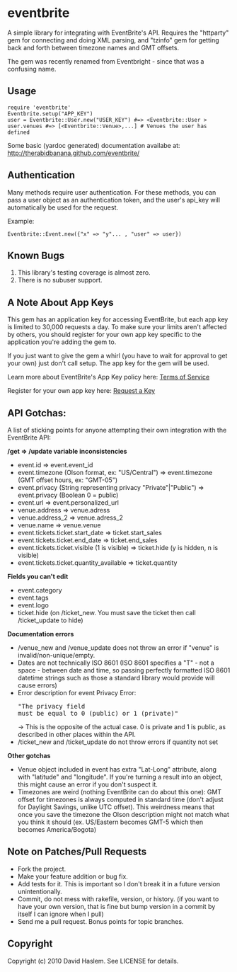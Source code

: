 eventbrite
================

A simple library for integrating with EventBrite's API. Requires the "httparty" gem 
for connecting and doing XML parsing, and "tzinfo" gem for getting back and forth 
between timezone names and GMT offsets.

The gem was recently renamed from Eventbright - since that was
a confusing name. 

Usage
-----

    require 'eventbrite'
    Eventbrite.setup("APP_KEY")
    user = Eventbrite::User.new("USER_KEY") #=> <Eventbrite::User >
    user.venues #=> [<Eventbrite::Venue>,...] # Venues the user has defined


Some basic (yardoc generated) documentation availabe at: http://therabidbanana.github.com/eventbrite/

Authentication
--------------
Many methods require user authentication. For these methods, you can pass a user object as an authentication token, and the user's api_key will automatically be used for the request. 

Example:
    
    Eventbrite::Event.new({"x" => "y"... , "user" => user})

Known Bugs
----------

1. This library's testing coverage is almost zero. 
2. There is no subuser support.


A Note About App Keys
---------------------

This gem has an application key for accessing EventBrite, but each app key is limited to 30,000 requests a day. To make sure your limits aren't affected by others, you should register for your own app key specific to the application you're adding the gem to. 

If you just want to give the gem a whirl (you have to wait for approval to get your own) just don't call setup. The app key for the gem will be used.

Learn more about EventBrite's App Key policy here: [Terms of Service](http://www.eventbrite.com/api/terms)

Register for your own app key here: [Request a Key](http://www.eventbrite.com/api/key/)


API Gotchas:
--------------------

A list of sticking points for anyone attempting their own integration with the EventBrite API:

__/get => /update variable inconsistencies__

* event.id => event.event_id
* event.timezone (Olson format, ex: "US/Central") => event.timezone (GMT offset hours, ex: "GMT-05")
* event.privacy (String representing privacy "Private"|"Public") => event.privacy (Boolean 0 = public)
* event.url => event.personalized_url
* venue.address => venue.adress
* venue.address_2 => venue.adress_2
* venue.name => venue.venue
* event.tickets.ticket.start_date => ticket.start_sales
* event.tickets.ticket.end_date => ticket.end_sales
* event.tickets.ticket.visible (1 is visible) => ticket.hide (y is hidden, n is visible)
* event.tickets.ticket.quantity_available => ticket.quantity

__Fields you can't edit__

* event.category
* event.tags
* event.logo
* ticket.hide (on /ticket_new. You must save the ticket then call /ticket_update to hide)

__Documentation errors__

* /venue_new and /venue_update does not throw an error if "venue" is invalid/non-unique/empty.
* Dates are not technically ISO 8601 (ISO 8601 specifies a "T" - not a space - between date and time, so passing perfectly formatted ISO 8601 datetime strings such as those a standard library would provide will cause errors)
* Error description for event Privacy Error: <pre>"The privacy field must be equal to 0 (public) or 1 (private)"</pre> -> This is the opposite of the actual case. 0 is private and 1 is public, as described in other places within the API.
* /ticket_new and /ticket_update do not throw errors if quantity not set

__Other gotchas__

* Venue object included in event has extra "Lat-Long" attribute, along with "latitude" and "longitude". If you're turning a result into an object, this might cause an error if you don't suspect it.
* Timezones are weird (nothing EventBrite can do about this one): GMT offset for timezones is always computed in standard time (don't adjust for Daylight Savings, unlike UTC offset). This weirdness means that once you save the timezone the Olson description might not match what you think it should (ex. US/Eastern becomes GMT-5 which then becomes America/Bogota)

Note on Patches/Pull Requests
-----------------------------
 
* Fork the project.
* Make your feature addition or bug fix.
* Add tests for it. This is important so I don't break it in a
  future version unintentionally.
* Commit, do not mess with rakefile, version, or history.
  (if you want to have your own version, that is fine but bump version in a commit by itself I can ignore when I pull)
* Send me a pull request. Bonus points for topic branches.

Copyright
---------

Copyright (c) 2010 David Haslem. See LICENSE for details.
